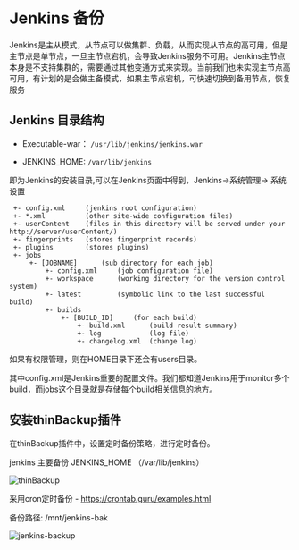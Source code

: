 # Jenkins 备份

Jenkins是主从模式，从节点可以做集群、负载，从而实现从节点的高可用，但是主节点是单节点，一旦主节点宕机，会导致Jenkins服务不可用。Jenkins主节点本身是不支持集群的，需要通过其他变通方式来实现。当前我们也未实现主节点高可用，有计划的是会做主备模式，如果主节点宕机，可快速切换到备用节点，恢复服务

## Jenkins 目录结构

- Executable-war： `/usr/lib/jenkins/jenkins.war`

- JENKINS_HOME: `/var/lib/jenkins`

即为Jenkins的安装目录,可以在Jenkins页面中得到，Jenkins->系统管理-> 系统设置

``` shell
 +- config.xml     (jenkins root configuration)
 +- *.xml          (other site-wide configuration files)
 +- userContent    (files in this directory will be served under your http://server/userContent/) 
 +- fingerprints   (stores fingerprint records)
 +- plugins        (stores plugins)
 +- jobs
     +- [JOBNAME]      (sub directory for each job)
         +- config.xml     (job configuration file)
         +- workspace      (working directory for the version control system)
         +- latest         (symbolic link to the last successful build)
         +- builds
             +- [BUILD_ID]     (for each build)
                 +- build.xml      (build result summary)
                 +- log            (log file)
                 +- changelog.xml  (change log)
```

如果有权限管理，则在HOME目录下还会有users目录。

其中config.xml是Jenkins重要的配置文件。我们都知道Jenkins用于monitor多个build，而jobs这个目录就是存储每个build相关信息的地方。

## 安装thinBackup插件

在thinBackup插件中，设置定时备份策略，进行定时备份。

jenkins 主要备份 JENKINS_HOME （/var/lib/jenkins）

   ![thinBackup](https://gitee.com/owen2016/pic-hub/raw/master/devops-docs/02-cicd/023-集成工具/jenkins/jenkins-备份.md/jenkins-thinBackup.png)

采用cron定时备份  - <https://crontab.guru/examples.html>

备份路径: /mnt/jenkins-bak

   ![jenkins-backup](https://gitee.com/owen2016/pic-hub/raw/master/devops-docs/02-cicd/023-集成工具/jenkins/jenkins-备份.md/jenkins-backup.JPG)
